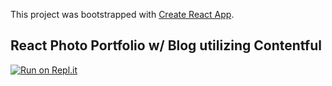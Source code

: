 This project was bootstrapped with [Create React App](https://github.com/facebook/create-react-app).

## React Photo Portfolio w/ Blog utilizing Contentful
[![Run on Repl.it](https://repl.it/badge/github/circuitsyn/ReactPhotoPortfolio)](https://repl.it/github/circuitsyn/ReactPhotoPortfolio)